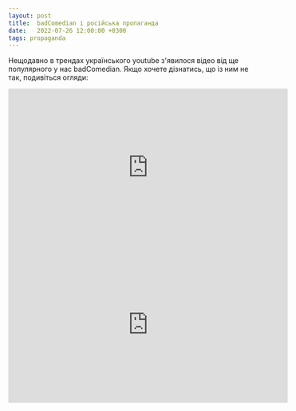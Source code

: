 ```yaml
---
layout: post
title:  badComedian і російська пропаганда 
date:   2022-07-26 12:00:00 +0300
tags: propaganda
---
```

Нещодавно в трендах українського youtube з'явилося відео від ще популярного у нас badComedian. Якщо хочете дізнатись, що із ним не так, подивіться огляди:

<iframe width="560" height="315" src="https://www.youtube.com/embed/sPdf8Efofyo" title="YouTube video player" frameborder="0" allow="accelerometer; autoplay; clipboard-write; encrypted-media; gyroscope; picture-in-picture" allowfullscreen></iframe>

<iframe width="560" height="315" src="https://www.youtube.com/embed/lLY0TYlmgoY" title="YouTube video player" frameborder="0" allow="accelerometer; autoplay; clipboard-write; encrypted-media; gyroscope; picture-in-picture" allowfullscreen></iframe>

